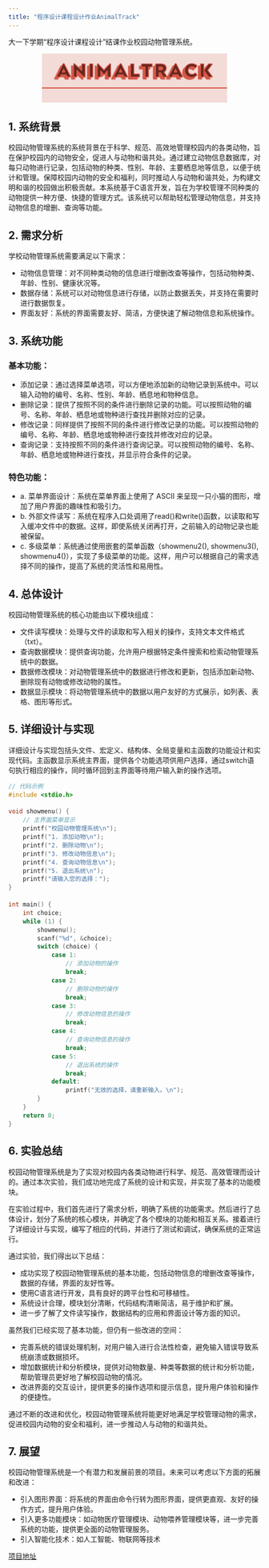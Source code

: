 ```yaml
---
title: "程序设计课程设计作业AnimalTrack"
---
```


大一下学期“程序设计课程设计”结课作业校园动物管理系统。

<p align="center">
  <img src="images/animal-track-logo.png" alt="图片" />
</p>

## 1. 系统背景
校园动物管理系统的系统背景在于科学、规范、高效地管理校园内的各类动物，旨在保护校园内的动物安全，促进人与动物和谐共处。通过建立动物信息数据库，对每只动物进行记录，包括动物的种类、性别、年龄、主要栖息地等信息，以便于统计和管理。保障校园内动物的安全和福利，同时推动人与动物和谐共处，为构建文明和谐的校园做出积极贡献。本系统基于C语言开发，旨在为学校管理不同种类的动物提供一种方便、快捷的管理方式。该系统可以帮助轻松管理动物信息，并支持动物信息的增删、查询等功能。

## 2. 需求分析
学校动物管理系统需要满足以下需求：
- 动物信息管理：对不同种类动物的信息进行增删改查等操作，包括动物种类、年龄、性别、健康状况等。
- 数据存储：系统可以对动物信息进行存储，以防止数据丢失，并支持在需要时进行数据恢复。
- 界面友好：系统的界面需要友好、简洁，方便快速了解动物信息和系统操作。

## 3. 系统功能

### 基本功能：

- 添加记录：通过选择菜单选项，可以方便地添加新的动物记录到系统中。可以输入动物的编号、名称、性别、年龄、栖息地和物种信息。
- 删除记录：提供了按照不同的条件进行删除记录的功能。可以按照动物的编号、名称、年龄、栖息地或物种进行查找并删除对应的记录。
- 修改记录：同样提供了按照不同的条件进行修改记录的功能。可以按照动物的编号、名称、年龄、栖息地或物种进行查找并修改对应的记录。
- 查询记录：支持按照不同的条件进行查询记录。可以按照动物的编号、名称、年龄、栖息地或物种进行查找，并显示符合条件的记录。

### 特色功能：

- a. 菜单界面设计：系统在菜单界面上使用了 ASCII 来呈现一只小猫的图形，增加了用户界面的趣味性和吸引力。
- b. 外部文件读写：系统在程序入口处调用了read()和write()函数，以读取和写入缓冲文件中的数据。这样，即使系统关闭再打开，之前输入的动物记录也能被保留。
- c. 多级菜单：系统通过使用嵌套的菜单函数（showmenu2(), showmenu3(), showmenu4()），实现了多级菜单的功能。这样，用户可以根据自己的需求选择不同的操作，提高了系统的灵活性和易用性。

## 4. 总体设计
校园动物管理系统的核心功能由以下模块组成：
- 文件读写模块：处理与文件的读取和写入相关的操作，支持文本文件格式（txt）。
- 查询数据模块：提供查询功能，允许用户根据特定条件搜索和检索动物管理系统中的数据。
- 数据修改模块：对动物管理系统中的数据进行修改和更新，包括添加新动物、删除现有动物或修改动物的属性。
- 数据显示模块：将动物管理系统中的数据以用户友好的方式展示，如列表、表格、图形等形式。

## 5. 详细设计与实现
详细设计与实现包括头文件、宏定义、结构体、全局变量和主函数的功能设计和实现代码。主函数显示系统主界面，提供各个功能选项供用户选择，通过switch语句执行相应的操作，同时循环回到主界面等待用户输入新的操作选项。

```c
// 代码示例
#include <stdio.h>

void showmenu() {
    // 主界面菜单显示
    printf("校园动物管理系统\n");
    printf("1. 添加动物\n");
    printf("2. 删除动物\n");
    printf("3. 修改动物信息\n");
    printf("4. 查询动物信息\n");
    printf("5. 退出系统\n");
    printf("请输入您的选择：");
}

int main() {
    int choice;
    while (1) {
        showmenu();
        scanf("%d", &choice);
        switch (choice) {
            case 1:
                // 添加动物的操作
                break;
            case 2:
                // 删除动物的操作
                break;
            case 3:
                // 修改动物信息的操作
                break;
            case 4:
                // 查询动物信息的操作
                break;
            case 5:
                // 退出系统的操作
                break;
            default:
                printf("无效的选择，请重新输入。\n");
        }
    }
    return 0;
}
```
## 6. 实验总结

校园动物管理系统是为了实现对校园内各类动物进行科学、规范、高效管理而设计的。通过本次实验，我们成功地完成了系统的设计和实现，并实现了基本的功能模块。

在实验过程中，我们首先进行了需求分析，明确了系统的功能需求。然后进行了总体设计，划分了系统的核心模块，并确定了各个模块的功能和相互关系。接着进行了详细设计与实现，编写了相应的代码，并进行了测试和调试，确保系统的正常运行。

通过实验，我们得出以下总结：

- 成功实现了校园动物管理系统的基本功能，包括动物信息的增删改查等操作，数据的存储，界面的友好性等。
- 使用C语言进行开发，具有良好的跨平台性和可移植性。
- 系统设计合理，模块划分清晰，代码结构清晰简洁，易于维护和扩展。
- 进一步了解了文件读写操作，数据结构的应用和界面设计等方面的知识。

虽然我们已经实现了基本功能，但仍有一些改进的空间：

- 完善系统的错误处理机制，对用户输入进行合法性检查，避免输入错误导致系统崩溃或数据损坏。
- 增加数据统计和分析模块，提供对动物数量、种类等数据的统计和分析功能，帮助管理员更好地了解校园动物的情况。
- 改进界面的交互设计，提供更多的操作选项和提示信息，提升用户体验和操作的便捷性。

通过不断的改进和优化，校园动物管理系统将能更好地满足学校管理动物的需求，促进校园内动物的安全和福利，进一步推动人与动物的和谐共处。

## 7. 展望

校园动物管理系统是一个有潜力和发展前景的项目。未来可以考虑以下方面的拓展和改进：

- 引入图形界面：将系统的界面由命令行转为图形界面，提供更直观、友好的操作方式，提升用户体验。
- 引入更多功能模块：如动物医疗管理模块、动物喂养管理模块等，进一步完善系统的功能，提供更全面的动物管理服务。
- 引入智能化技术：如人工智能、物联网等技术

[项目地址](https://gitee.com/kim_tae_woo/animal-track.git)